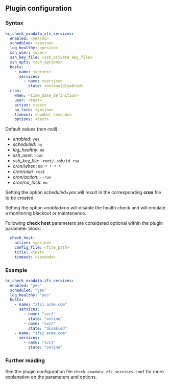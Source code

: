 ## Plugin configuration

### Syntax

```yaml
hc_check_exadata_zfs_services:
  enabled: <yes|no>
  scheduled: <yes|no>
  log_healthy: <yes|no>
  ssh_user: <user>
  ssh_key_file: <ssh_private_key_file>
  ssh_opts: <ssh_options>
  hosts:
    - name: <server>
      services:
        - name: <service>
          state: <online|disabled>
  cron:
    when: <time_date_definition>
    user: <text>
    action: <text>
    no_lock: <yes|no>
    timeout: <number_seconds>
    options: <text>          
```

Default values (non-null):
* *enabled*: `yes`
* *scheduled*: `no`
* *log_healthy*: `no`
* *ssh_user*: `root`
* *ssh_key_file*: `~root/.ssh/id_rsa`
* *cron/when*: `00 * * * *`
* *cron/user*: `root`
* *cron/action*: `--run`
* *cron/no_lock*: `no`

Setting the option *scheduled=yes* will result in the corresponding **cron** file to be created.

Setting the option *enabled=no* will disable the health check and will emulate a monitoring blackout or maintenance.

Following **check host** parameters are considered optional within the plugin parameter block:

```yaml
  check_host:
    active: <yes|no>
    config_file: <file_path>
    title: <text>
    timeout: <seconds>
```

### Example

```yaml
hc_check_exadata_zfs_services:
  enabled: "yes"
  scheduled: "yes"
  log_healthy: "yes"
  hosts:
    - name: "zfs1.acme.com"
      services:
        - name: "svc1"
          state: "online"
        - name: "svc2"
          state: "disabled"
    - name: "zfs2.acme.com"
      services:
        - name: "svc3"
          state: "online"
```

### Further reading

See the plugin configuration file `check_exadata_zfs_services.conf` for more explanation on the parameters and options.
